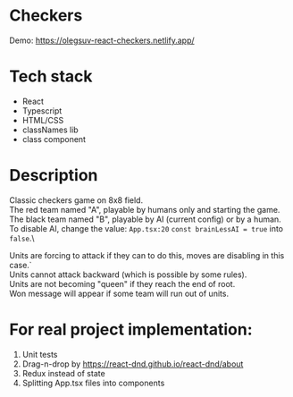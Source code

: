 # Checkers

Demo: https://olegsuv-react-checkers.netlify.app/

# Tech stack
- React
- Typescript
- HTML/CSS
- classNames lib
- class component

# Description

Classic checkers game on 8x8 field.\
The red team named "A", playable by humans only and starting the game.\
The black team named "B", playable by AI (current config) or by a human.\
To disable AI, change the value: `App.tsx:20` `const brainLessAI = true` into `false`.\

Units are forcing to attack if they can to do this, moves are disabling in this case.`\
Units cannot attack backward (which is possible by some rules).\
Units are not becoming "queen" if they reach the end of root.\
Won message will appear if some team will run out of units.

# For real project implementation:
1. Unit tests
2. Drag-n-drop by https://react-dnd.github.io/react-dnd/about
3. Redux instead of state
4. Splitting App.tsx files into components